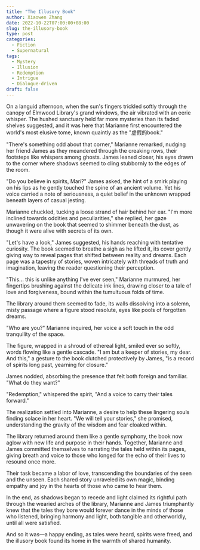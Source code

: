 ```yaml
---
title: "The Illusory Book"
author: Xiaowen Zhang
date: 2022-10-22T07:00:00+08:00
slug: the-illusory-book
type: post
categories:
  - Fiction
  - Supernatural
tags:
  - Mystery
  - Illusion
  - Redemption
  - Intrigue
  - Dialogue-driven
draft: false
---
```


On a languid afternoon, when the sun's fingers trickled softly through the canopy of Elmwood Library's grand windows, the air vibrated with an eerie whisper. The hushed sanctuary held far more mysteries than its faded shelves suggested, and it was here that Marianne first encountered the world's most elusive tome, known quaintly as the "虚假的book."

"There's something odd about that corner," Marianne remarked, nudging her friend James as they meandered through the creaking rows, their footsteps like whispers among ghosts. James leaned closer, his eyes drawn to the corner where shadows seemed to cling stubbornly to the edges of the room.

"Do you believe in spirits, Mari?" James asked, the hint of a smirk playing on his lips as he gently touched the spine of an ancient volume. Yet his voice carried a note of seriousness, a quiet belief in the unknown wrapped beneath layers of casual jesting.

Marianne chuckled, tucking a loose strand of hair behind her ear. "I'm more inclined towards oddities and peculiarities," she replied, her gaze unwavering on the book that seemed to shimmer beneath the dust, as though it were alive with secrets of its own.

"Let's have a look," James suggested, his hands reaching with tentative curiosity. The book seemed to breathe a sigh as he lifted it, its cover gently giving way to reveal pages that shifted between reality and dreams. Each page was a tapestry of stories, woven intricately with threads of truth and imagination, leaving the reader questioning their perception.

"This... this is unlike anything I've ever seen," Marianne murmured, her fingertips brushing against the delicate ink lines, drawing closer to a tale of love and forgiveness, bound within the tumultuous folds of time.

The library around them seemed to fade, its walls dissolving into a solemn, misty passage where a figure stood resolute, eyes like pools of forgotten dreams.

"Who are you?" Marianne inquired, her voice a soft touch in the odd tranquility of the space.

The figure, wrapped in a shroud of ethereal light, smiled ever so softly, words flowing like a gentle cascade. "I am but a keeper of stories, my dear. And this," a gesture to the book clutched protectively by James, "is a record of spirits long past, yearning for closure."

James nodded, absorbing the presence that felt both foreign and familiar. "What do they want?"

"Redemption," whispered the spirit, "And a voice to carry their tales forward."

The realization settled into Marianne, a desire to help these lingering souls finding solace in her heart. "We will tell your stories," she promised, understanding the gravity of the wisdom and fear cloaked within.

The library returned around them like a gentle symphony, the book now aglow with new life and purpose in their hands. Together, Marianne and James committed themselves to narrating the tales held within its pages, giving breath and voice to those who longed for the echo of their lives to resound once more.

Their task became a labor of love, transcending the boundaries of the seen and the unseen. Each shared story unraveled its own magic, binding empathy and joy in the hearts of those who came to hear them.

In the end, as shadows began to recede and light claimed its rightful path through the wearied arches of the library, Marianne and James triumphantly knew that the tales they bore would forever dance in the minds of those who listened, bringing harmony and light, both tangible and otherworldly, until all were satisfied.

And so it was—a happy ending, as tales were heard, spirits were freed, and the illusory book found its home in the warmth of shared humanity.